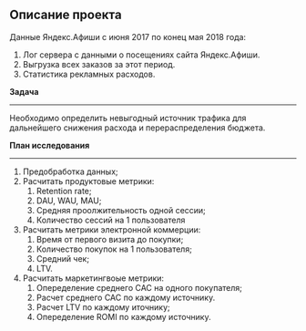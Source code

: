 ## Описание проекта

Данные Яндекс.Афиши с июня 2017 по конец мая 2018 года:
1. Лог сервера с данными о посещениях сайта Яндекс.Афиши.  
2. Выгрузка всех заказов за этот период.  
3. Cтатистика рекламных расходов. 

**Задача**
***
Необходимо определить невыгодный источник трафика для дальнейшего снижения расхода и перераспределения бюджета.

**План исследования**
***
1. Предобработка данных;
2. Расчитать продуктовые метрики:
	1. Retention rate;
  	2. DAU, WAU, MAU;
  	3. Средняя проолжительность одной сессии;
  	4. Количество сессий на 1 пользователя
3. Расчитать метрики электронной коммерции:
	1. Время от первого визита до покупки;
	2. Количество покупок на 1 пользователя;
	3. Средний чек;
	4. LTV.
5. Расчитать маркетингвоые метрики:
	1. Опеределение среднего CAC на одного покупателя;
	2. Расчет среднего CAC по каждому источнику.
	3. Расчет LTV по каждому иточнику;
	4. Опеределение ROMI по каждому источнику.
